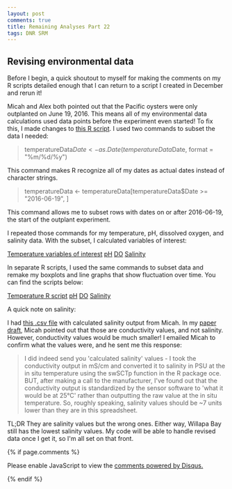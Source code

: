 ```yaml
---
layout: post
comments: true
title: Remaining Analyses Part 22
tags: DNR SRM
---
```


## Revising environmental data

Before I begin, a quick shoutout to myself for making the comments on my R scripts detailed enough that I can return to a script I created in December and rerun it!

Micah and Alex both pointed out that the Pacific oysters were only outplanted on June 19, 2016. This means all of my environmental data calculations used data points before the experiment even started! To fix this, I made changes to [this R script](https://github.com/RobertsLab/project-oyster-oa/blob/master/analyses/DNR_SRM_20170902/2017-11-15-Environmental-Data-and-Biomarker-Analyses/2017-12-13-Environmental-Data-Quality-Control/2017-12-19-Environmental-Data-Variables-of-Interest.R). I used two commands to subset the data I needed:

> temperatureData$Date <- as.Date(temperatureData$Date, format = "%m/%d/%y")

This command makes R recognize all of my dates as actual dates instead of character strings.

> temperatureData <- temperatureData[temperatureData$Date >= "2016-06-19", ]

This command allows me to subset rows with dates on or after 2016-06-19, the start of the outplant experiment.

I repeated those commands for my temperature, pH, dissolved oxygen, and salinity data. With the subset, I calculated variables of interest:

[Temperature variables of interest](https://github.com/RobertsLab/project-oyster-oa/blob/master/analyses/DNR_SRM_20170902/2017-11-15-Environmental-Data-and-Biomarker-Analyses/2017-12-13-Environmental-Data-Quality-Control/2017-12-19-Temperature-Data-Variables-of-Interest.csv)
[pH](https://github.com/RobertsLab/project-oyster-oa/blob/master/analyses/DNR_SRM_20170902/2017-11-15-Environmental-Data-and-Biomarker-Analyses/2017-12-13-Environmental-Data-Quality-Control/2017-12-19-pH-Data-Variables-of-Interest.csv)
[DO](https://github.com/RobertsLab/project-oyster-oa/blob/master/analyses/DNR_SRM_20170902/2017-11-15-Environmental-Data-and-Biomarker-Analyses/2017-12-13-Environmental-Data-Quality-Control/2017-12-19-DO-Data-Variables-of-Interest.csv)
[Salinity](https://github.com/RobertsLab/project-oyster-oa/blob/master/analyses/DNR_SRM_20170902/2017-11-15-Environmental-Data-and-Biomarker-Analyses/2017-12-13-Environmental-Data-Quality-Control/2017-12-19-Salinity-Data-Variables-of-Interest.csv)

In separate R scripts, I used the same commands to subset data and remake my boxplots and line graphs that show fluctuation over time. You can find the scripts below:

[Temperature R script](https://github.com/RobertsLab/project-oyster-oa/blob/master/analyses/DNR_SRM_20170902/2017-11-15-Environmental-Data-and-Biomarker-Analyses/2017-12-13-Environmental-Data-Quality-Control/2017-12-18-QC-Environmental-Data-Temperature.R)
[pH](https://github.com/RobertsLab/project-oyster-oa/blob/master/analyses/DNR_SRM_20170902/2017-11-15-Environmental-Data-and-Biomarker-Analyses/2017-12-13-Environmental-Data-Quality-Control/2017-12-18-QC-Environmental-Data-pH.R)
[DO](https://github.com/RobertsLab/project-oyster-oa/blob/master/analyses/DNR_SRM_20170902/2017-11-15-Environmental-Data-and-Biomarker-Analyses/2017-12-13-Environmental-Data-Quality-Control/2017-12-18-QC-Environmental-Data-DO.R)
[Salinity](https://github.com/RobertsLab/project-oyster-oa/blob/master/analyses/DNR_SRM_20170902/2017-11-15-Environmental-Data-and-Biomarker-Analyses/2017-12-13-Environmental-Data-Quality-Control/2017-12-18-QC-Environmental-Data-Salinity.R)

A quick note on salinity:

I had [this .csv file]() with calculated salinity output from Micah. In my [paper draft](https://docs.google.com/document/d/1giP16iXWPE7oDSNI7fyLV3p_1jqsXuuxlH7cJQAwhLM/edit?pli=1#), Micah pointed out that those are conductivity values, and not salinity. However, conductivity values would be much smaller! I emailed Micah to confirm what the values were, and he sent me this response:

> I did indeed send you 'calculated salinity' values - I took the conductivity output in mS/cm and converted it to salinity in PSU at the in situ temperature using the swSCTp function in the R package oce. BUT, after making a call to the manufacturer, I've found out that the conductivity output is standardized by the sensor software to 'what it would be at 25°C' rather than outputting the raw value at the in situ temperature. So, roughly speaking, salinity values should be ~7 units lower than they are in this spreadsheet.

TL;DR They are salinity values but the wrong ones. Either way, Willapa Bay still has the lowest salinity values. My code will be able to handle revised data once I get it, so I'm all set on that front.

{% if page.comments %}

<div id="disqus_thread"></div>
<script>

/**
*  RECOMMENDED CONFIGURATION VARIABLES: EDIT AND UNCOMMENT THE SECTION BELOW TO INSERT DYNAMIC VALUES FROM YOUR PLATFORM OR CMS.
*  LEARN WHY DEFINING THESE VARIABLES IS IMPORTANT: https://disqus.com/admin/universalcode/#configuration-variables*/
/*
var disqus_config = function () {
this.page.url = PAGE_URL;  // Replace PAGE_URL with your page's canonical URL variable
this.page.identifier = PAGE_IDENTIFIER; // Replace PAGE_IDENTIFIER with your page's unique identifier variable
};
*/
(function() { // DON'T EDIT BELOW THIS LINE
var d = document, s = d.createElement('script');
s.src = 'https://the-responsible-grad-student.disqus.com/embed.js';
s.setAttribute('data-timestamp', +new Date());
(d.head || d.body).appendChild(s);
})();
</script>
<noscript>Please enable JavaScript to view the <a href="https://disqus.com/?ref_noscript">comments powered by Disqus.</a></noscript>

{% endif %}

<script id="dsq-count-scr" src="//the-responsible-grad-student.disqus.com/count.js" async></script>
